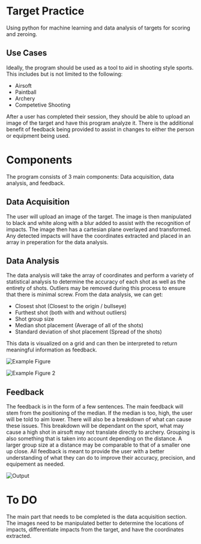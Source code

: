 # Target Practice
Using python for machine learning and data analysis of targets for scoring and zeroing.

## Use Cases
Ideally, the program should be used as a tool to aid in shooting style sports. This includes but is not limited to the following:
+ Airsoft
+ Paintball
+ Archery
+ Competetive Shooting

After a user has completed their session, they should be able to upload an image of the target and have this program analyze it. There is the additional benefit of feedback being provided to assist in changes to either the person or equipment being used.

# Components
The program consists of 3 main components: Data acquisition, data analysis, and feedback.

## Data Acquisition
The user will upload an image of the target. The image is then manipulated to black and white along with a blur added to assist with the recognition of impacts. The image then has a cartesian plane overlayed and transformed. Any detected impacts will have the coordinates extracted and placed in an array in preperation for the data analysis.

## Data Analysis
The data analysis will take the array of coordinates and perform a variety of statistical analysis to determine the accuracy of each shot as well as the entirety of shots. Outliers may be removed during this process to ensure that there is minimal screw. From the data analysis, we can get:
+ Closest shot (Closest to the origin / bullseye)
+ Furthest shot (both with and without outliers)
+ Shot group size
+ Median shot placement (Average of all of the shots)
+ Standard deviation of shot placement (Spread of the shots)

This data is visualized on a grid and can then be interpreted to return meaningful information as feedback.

![Example Figure](https://github.com/user-attachments/assets/47f6b8b3-62d4-4ac6-9254-0721c7b75fde)

![Example Figure 2](https://github.com/user-attachments/assets/f81a6674-eaab-47be-b0aa-44f6670b6f8e)

## Feedback
The feedback is in the form of a few sentences. The main feedback will stem from the positioning of the median. If the median is too, high, the user will be told to aim lower. There will also be a breakdown of what can cause these issues. This breakdown will be dependant on the sport, what may cause a high shot in airsoft may not translate directly to archery. Grouping is also something that is taken into account depending on the distance. A larger group size at a distance may be comparable to that of a smaller one up close. All feedback is meant to provide the user with a better understanding of what they can do to improve their accuracy, precision, and equipement as needed.

![Output](https://github.com/user-attachments/assets/436253f9-fbec-4011-a14a-2f260877d46a)

# To DO 
The main part that needs to be completed is the data acquisition section. The images need to be manipulated better to determine the locations of impacts, differentiate impacts from the target, and have the coordinates extracted.
